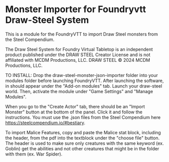 # Monster Importer for Foundryvtt Draw-Steel System

This is a module for the FoundryVTT to import Draw Steel monsters from the Steel Compendium.



The Draw Steel System for Foundry Virtual Tabletop is an independent product published under the DRAW STEEL Creator License and is not affiliated with MCDM Productions, LLC. DRAW STEEL © 2024 MCDM Productions, LLC.



TO INSTALL: Drop the draw-steel-monster-json-importer folder into your modules folder before launching FoundryVTT.  After launching the software, in should appear under the "Add-on modules" tab.  Launch your draw-steel world.  Then, activate the module under "Game Settings" and "Manage Modules".



When you go to the "Create Actor" tab, there should be an "Import Monster" button at the bottom of the panel.  Click it and follow the instructions.  You must use the .json files from the Steel Compendium here https://steelcompendium.io/#bestiary.



To import Malice Features, copy and paste the Malice stat block, including the header, from the pdf into the textblock under the "choose file" button.  The header is used to make sure only creatures with the same keyword (ex. Goblin) get the abilities and not other creatures that might be in the folder with them (ex. War Spider).

